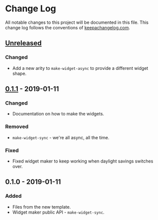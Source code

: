 # Change Log
All notable changes to this project will be documented in this file. This change log follows the conventions of [keepachangelog.com](http://keepachangelog.com/).

## [Unreleased]
### Changed
- Add a new arity to `make-widget-async` to provide a different widget shape.

## [0.1.1] - 2019-01-11
### Changed
- Documentation on how to make the widgets.

### Removed
- `make-widget-sync` - we're all async, all the time.

### Fixed
- Fixed widget maker to keep working when daylight savings switches over.

## 0.1.0 - 2019-01-11
### Added
- Files from the new template.
- Widget maker public API - `make-widget-sync`.

[Unreleased]: https://github.com/your-name/magicgit/compare/0.1.1...HEAD
[0.1.1]: https://github.com/your-name/magicgit/compare/0.1.0...0.1.1
